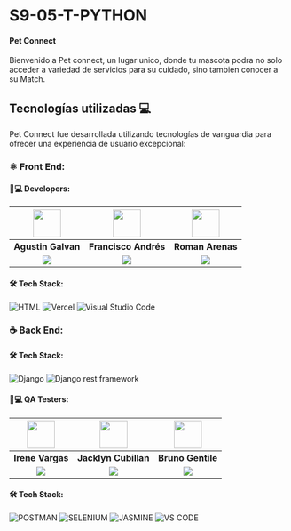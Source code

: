 # S9-05-T-PYTHON

#### **Pet Connect** 

Bienvenido a Pet connect, un lugar unico, donde tu mascota podra no solo acceder a variedad de servicios para su cuidado, sino tambien conocer a su Match.

## Tecnologías utilizadas 💻

Pet Connect fue desarrollada utilizando tecnologías de vanguardia para ofrecer una experiencia de usuario excepcional:

### ⚛️ Front End:

#### 🧑💻 Developers:

| <img src="https://www.nicepng.com/png/full/128-1280406_user-icon-png.png" width=50>| <img src="https://www.nicepng.com/png/full/128-1280406_user-icon-png.png" width=50>| <img src="https://www.nicepng.com/png/full/128-1280406_user-icon-png.png" width=50>| 
|:-:|:-:|:-:|
| **Agustin Galvan**| **Francisco Andrés**| **Roman Arenas**|
| <a href="https://www.linkedin.com/in/agustin-galvan-30592715a/)"><img src="https://img.shields.io/badge/linkedin%20-%230077B5.svg?&style=for-the-badge&logo=linkedin&logoColor=white"/></a> | <a href="https://www.linkedin.com/in/franandres/"><img src="https://img.shields.io/badge/linkedin%20-%230077B5.svg?&style=for-the-badge&logo=linkedin&logoColor=white"/></a>  | <a href="https://www.linkedin.com/in/roman-emiliano-arenas-55b8561aa "><img src="https://img.shields.io/badge/linkedin%20-%230077B5.svg?&style=for-the-badge&logo=linkedin&logoColor=white"/></a>  |


 #### 🛠️ Tech Stack:
  
![HTML](https://img.shields.io/badge/HTML-E34F26?style=for-the-badge&logo=HTML5&logoColor=white) ![Vercel](https://img.shields.io/badge/Vercel-000000?style=for-the-badge&logo=Vercel&logoColor=white) ![Visual Studio Code](https://img.shields.io/badge/Visual_Studio_Code-22A7F2?style=for-the-badge&logo=Visual%20studio&logoColor=white)

### ☕ Back End:

  #### 🛠️ Tech Stack:
![Django](https://img.shields.io/badge/Django-blue?style=for-the-badge&logo=django) ![Django rest framework](https://img.shields.io/badge/Django%20rest%20framework-gray?style=for-the-badge&logo=django&logoColor=white) 


  #### 🧑💻 QA Testers:


| <img src="https://www.nicepng.com/png/full/128-1280406_user-icon-png.png" width=50>  | <img src="https://www.nicepng.com/png/full/128-1280406_user-icon-png.png" width=50>  | <img src="https://www.nicepng.com/png/full/128-1280406_user-icon-png.png" width=50>  |
|:---:|:---:|:---:|
|  **Irene Vargas**  | **Jacklyn Cubillan**  |  **Bruno Gentile**  |
| <a href="https://www.linkedin.com/in/in/irene-vargas/"><img src="https://img.shields.io/badge/linkedin%20-%230077B5.svg?&style=for-the-badge&logo=linkedin&logoColor=white"/></a> | <a href="https://www.linkedin.com/in/jacklyn-cubillan-b7626362/"><img src="https://img.shields.io/badge/linkedin%20-%230077B5.svg?&style=for-the-badge&logo=linkedin&logoColor=white"/></a>  | <a href="https://www.linkedin.com/in/in/brunoagustingentile/"><img src="https://img.shields.io/badge/linkedin%20-%230077B5.svg?&style=for-the-badge&logo=linkedin&logoColor=white"/></a>  |


#### 🛠️ Tech Stack:

![POSTMAN](https://img.shields.io/badge/-POSTMAN-red?style=for-the-badge)
![SELENIUM](https://img.shields.io/badge/-SELENIUM-blue?style=for-the-badge)
![JASMINE](https://img.shields.io/badge/-JASMINE-PINK?style=for-the-badge)
![VS CODE](https://img.shields.io/badge/-VS%20CODE-blueviolet?style=for-the-badge)


